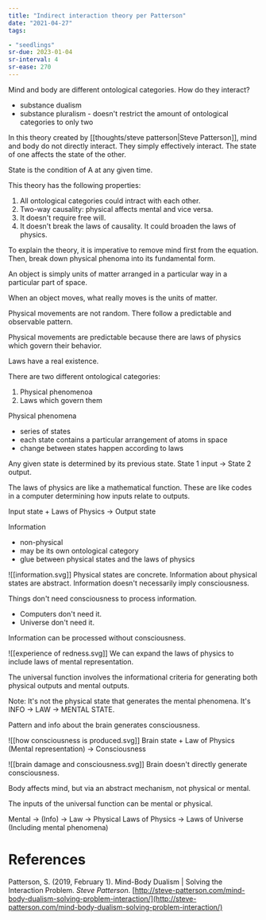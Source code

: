 ```yaml
---
title: "Indirect interaction theory per Patterson"
date: "2021-04-27"
tags:

- "seedlings"
sr-due: 2023-01-04
sr-interval: 4
sr-ease: 270
---
```


Mind and body are different ontological categories. How do they interact?

- substance dualism
- substance pluralism - doesn't restrict the amount of ontological categories to only two

In this theory created by [[thoughts/steve patterson|Steve Patterson]], mind and body do not directly interact. They simply effectively interact. The state of one affects the state of the other.

State is the condition of A at any given time.

This theory has the following properties:
1. All ontological categories could intract with each other.
2. Two-way causality: physical affects mental and vice versa.
3. It doesn't require free will.
4. It doesn't break the laws of causality. It could broaden the laws of physics.

To explain the theory, it is imperative to remove mind first from the equation. Then, break down physical phenoma into its fundamental form.

An object is simply units of matter arranged in a particular way in a particular part of space.

When an object moves, what really moves is the units of matter.

Physical movements are not random. There follow a predictable and observable pattern.

Physical movements are predictable because there are laws of physics which govern their behavior.

Laws have a real existence.

There are two different ontological categories:
1. Physical phenomenoa
2. Laws which govern them

Physical phenomena
- series of states
- each state contains a particular arrangement of atoms in space
- change between states happen according to laws

Any given state is determined by its previous state. State 1 input -> State 2 output.

The laws of physics are like a mathematical function. These are like codes in a computer determining how inputs relate to outputs.

Input state + Laws of Physics -> Output state

Information
- non-physical
- may be its own ontological category
- glue between physical states and the laws of physics

![[information.svg]]
Physical states are concrete.
Information about physical states are abstract.
Information doesn't necessarily imply consciousness.

Things don't need consciousness to process information.
- Computers don't need it.
- Universe don't need it.

Information can be processed without consciousness.

![[experience of redness.svg]]
We can expand the laws of physics to include laws of mental representation.

The universal function involves the informational criteria for generating both physical outputs and mental outputs.

Note: It's not the physical state that generates the mental phenomena. It's INFO -> LAW -> MENTAL STATE.

Pattern and info about the brain generates consciousness.

![[how consciousness is produced.svg]]
Brain state + Law of Physics (Mental representation) -> Consciousness

![[brain damage and consciousness.svg]]
Brain doesn't directly generate consciousness.

Body affects mind, but via an abstract mechanism, not physical or mental.

The inputs of the universal function can be mental or physical.

Mental -> (Info) -> Law -> Physical
Laws of Physics -> Laws of Universe (Including mental phenomena)

# References

Patterson, S. (2019, February 1). Mind-Body Dualism | Solving the Interaction Problem. _Steve Patterson_. [http://steve-patterson.com/mind-body-dualism-solving-problem-interaction/](http://steve-patterson.com/mind-body-dualism-solving-problem-interaction/)